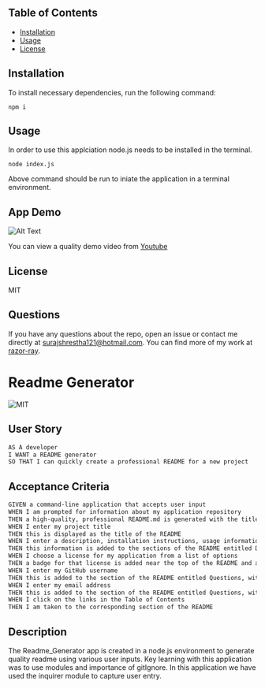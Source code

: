   
  ## Table of Contents
  
  - [Installation](#installation)
  - [Usage](#usage)
  - [License](#license)
  
  ## Installation
  
  To install necessary dependencies, run the following command:
  ```
  npm i
  ```
  
  ## Usage
  In order to use this applciation node.js needs to be installed in the terminal.
  ```
  node index.js
  ```
  Above command should be run to iniate the application in a terminal environment.

  ## App Demo

  ![Alt Text](./assets/AppDemo.gif)

  You can view a quality demo video from [Youtube](https://www.youtube.com/watch?v=xR7aR2gFqe0)



  ## License
  MIT
  
  ## Questions
  
  If you have any questions about the repo, open an issue or contact me directly at surajshrestha121@hotmail.com. You can find more of my work at [razor-ray](https://github.com/razor-ray).

  # Readme Generator

  ![MIT](https://img.shields.io/badge/Licence-MIT-brightgreen)

  ## User Story

```md
AS A developer
I WANT a README generator
SO THAT I can quickly create a professional README for a new project
```

## Acceptance Criteria

```md
GIVEN a command-line application that accepts user input
WHEN I am prompted for information about my application repository
THEN a high-quality, professional README.md is generated with the title of my project and sections entitled Description, Table of Contents, Installation, Usage, License, Contributing, Tests, and Questions
WHEN I enter my project title
THEN this is displayed as the title of the README
WHEN I enter a description, installation instructions, usage information, contribution guidelines, and test instructions
THEN this information is added to the sections of the README entitled Description, Installation, Usage, Contributing, and Tests
WHEN I choose a license for my application from a list of options
THEN a badge for that license is added near the top of the README and a notice is added to the section of the README entitled License that explains which license the application is covered under
WHEN I enter my GitHub username
THEN this is added to the section of the README entitled Questions, with a link to my GitHub profile
WHEN I enter my email address
THEN this is added to the section of the README entitled Questions, with instructions on how to reach me with additional questions
WHEN I click on the links in the Table of Contents
THEN I am taken to the corresponding section of the README
```

  ## Description
  The Readme_Generator app is created in a node.js environment to generate quality readme using various user inputs. Key learning with this application was to use modules and importance of gitIgnore. In this application we have used the inquirer module to capture user entry.

